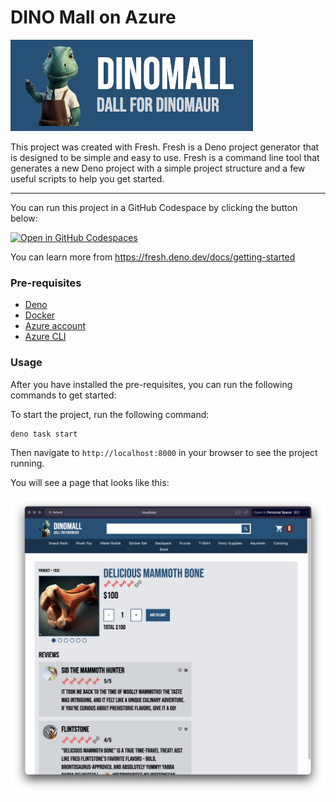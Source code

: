 # DINO Mall on Azure

![Dino mall logo](https://raw.githubusercontent.com/antronic/dinosaur-deno-ts/main/fresh-project/content/Dino-mall-logo.png)

This project was created with Fresh. Fresh is a Deno project generator that is designed to be simple and easy to use. Fresh is a command line tool that generates a new Deno project with a simple project structure and a few useful scripts to help you get started.

---
You can run this project in a GitHub Codespace by clicking the button below:

[![Open in GitHub Codespaces](https://github.com/codespaces/badge.svg)](https://codespaces.new/antronic/dinosaur-deno-ts?quickstart=1)


You can learn more from https://fresh.deno.dev/docs/getting-started

### Pre-requisites
- [Deno](https://deno.land/manual/getting_started/installation)
- [Docker](https://docs.docker.com/get-docker/)
- [Azure account](https://azure.microsoft.com/en-us/free/)
- [Azure CLI](https://docs.microsoft.com/en-us/cli/azure/install-azure-cli)

### Usage

After you have installed the pre-requisites, you can run the following commands to get started:

To start the project, run the following command:
```git
deno task start
```

Then navigate to `http://localhost:8000` in your browser to see the project running.

You will see a page that looks like this:

![DINO Mall](https://raw.githubusercontent.com/antronic/dinosaur-deno-ts/main/fresh-project/content/Dino-mall-screenshot.png)
